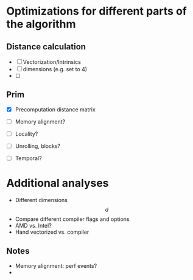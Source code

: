 # Optimizations for different parts of the algorithm


## Distance calculation
 - [ ] Vectorization/Intrinsics
 - [ ] dimensions (e.g. set to 4)
 - [ ] 


## Prim
 - [x] Precomputation distance matrix
 - [ ] Memory alignment?
 - [ ] Locality?
 - [ ] Unrolling, blocks?
 - [ ] Temporal?



# Additional analyses
 * Different dimensions $$d$$
 * Compare different compiler flags and options
 * AMD vs. Intel?
 * Hand vectorized vs. compiler
 

 ## Notes
  * Memory alignment: perf events?
  * 